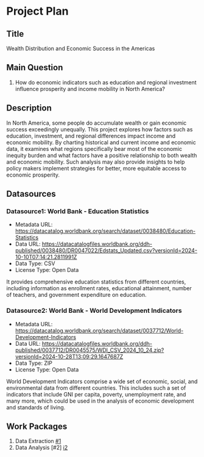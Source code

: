 # Project Plan

## Title
<!-- Give your project a short title. -->
Wealth Distribution and Economic Success in the Americas

## Main Question

<!-- Think about one main question you want to answer based on the data. -->
1. How do economic indicators such as education and regional investment influence prosperity and income mobility in North America?

## Description

<!-- Describe your data science project in max. 200 words. Consider writing about why and how you attempt it. -->
In North America, some people do accumulate wealth or gain economic success exceedingly unequally. This project explores how factors such as education, investment, and regional differences impact income and economic mobility. By charting historical and current income and economic data, it examines what regions specifically bear most of the economic inequity burden and what factors have a positive relationship to both wealth and economic mobility. Such analysis may also provide insights to help policy makers implement strategies for better, more equitable access to economic prosperity.

## Datasources

<!-- Describe each datasources you plan to use in a section. Use the prefic "DatasourceX" where X is the id of the datasource. -->

### Datasource1: World Bank - Education Statistics
* Metadata URL: https://datacatalog.worldbank.org/search/dataset/0038480/Education-Statistics
* Data URL: https://datacatalogfiles.worldbank.org/ddh-published/0038480/DR0047022/Edstats_Updated.csv?versionId=2024-10-10T07:14:21.2811991Z
* Data Type: CSV
* License Type: Open Data

It provides comprehensive education statistics from different countries, including information as enrollment rates, educational attainment, number of teachers, and government expenditure on education.

### Datasource2: World Bank - World Development Indicators
* Metadata URL: https://datacatalog.worldbank.org/search/dataset/0037712/World-Development-Indicators
* Data URL: https://datacatalogfiles.worldbank.org/ddh-published/0037712/DR0045575/WDI_CSV_2024_10_24.zip?versionId=2024-10-28T13:09:29.1647687Z
* Data Type: ZIP
* License Type: Open Data

World Development Indicators comprise a wide set of economic, social, and environmental data from different countries. This includes such a set of indicators that include GNI per capita, poverty, unemployment rate, and many more, which could be used in the analysis of economic development and standards of living.

## Work Packages

<!-- List of work packages ordered sequentially, each pointing to an issue with more details. -->

1. Data Extraction [#1][i1]
2. Data Analysis [#2] [i2]

[i1]: https://github.com/JDizzle977/made-template/issues/1
[i2]: https://github.com/JDizzle977/made-template/issues/2